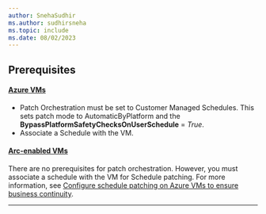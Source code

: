 ```yaml
---
author: SnehaSudhir
ms.author: sudhirsneha
ms.topic: include
ms.date: 08/02/2023
---
```



## Prerequisites

#### [Azure VMs](#tab/avms)

- Patch Orchestration must be set to Customer Managed Schedules. This sets patch mode to AutomaticByPlatform and the **BypassPlatformSafetyChecksOnUserSchedule** = *True*.
- Associate a Schedule with the VM.
             
#### [Arc-enabled VMs](#tab/arcvms)

There are no prerequisites for patch orchestration. However, you must associate a schedule with the VM for Schedule patching. For more information, see [Configure schedule patching on Azure VMs to ensure business continuity](../prerequsite-for-schedule-patching.md).

---
